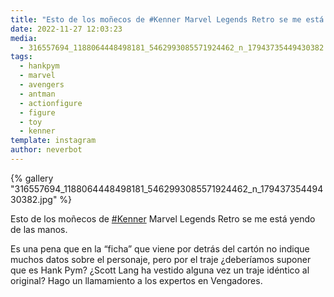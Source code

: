 ```yaml
---
title: "Esto de los moñecos de #Kenner Marvel Legends Retro se me está yendo de las manos"
date: 2022-11-27 12:03:23
media: 
  - 316557694_1188064448498181_5462993085571924462_n_17943735449430382.jpg
tags: 
  - hankpym
  - marvel
  - avengers
  - antman
  - actionfigure
  - figure
  - toy
  - kenner
template: instagram
author: neverbot
---
```


{% gallery "316557694_1188064448498181_5462993085571924462_n_17943735449430382.jpg" %}

Esto de los moñecos de [#Kenner](/etiquetas/kenner) Marvel Legends Retro se me está yendo de las manos.

Es una pena que en la “ficha” que viene por detrás del cartón no indique muchos datos sobre el personaje, pero por el traje ¿deberíamos suponer que es Hank Pym? ¿Scott Lang ha vestido alguna vez un traje idéntico al original? Hago un llamamiento a los expertos en Vengadores.
